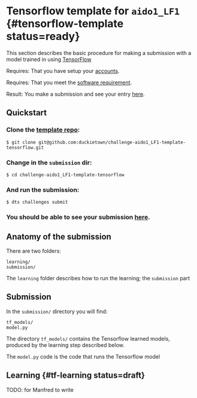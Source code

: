 # Tensorflow template for `aido1_LF1` {#tensorflow-template status=ready}

This section describes the basic procedure for making a submission with a model trained in using [TensorFlow](https://www.tensorflow.org/)

<div class='requirements' markdown='1'>

Requires: That you have setup your [accounts](#cm-accounts).

Requires: That you meet the [software requirement](#cm-sw).

Result: You make a submission and see your entry [here](https://challenges.duckietown.org/v3/humans/challenges/aido1_LF1_r3-v3).

</div>


## Quickstart

### Clone the [template repo](https://github.com/duckietown/challenge-aido1_LF1-template-tensorflow):

    $ git clone git@github.com:duckietown/challenge-aido1_LF1-template-tensorflow.git


### Change in the `submission` dir:

    $ cd challenge-aido1_LF1-template-tensorflow
    
### And run the submission:

    $ dts challenges submit

### You should be able to see your submission [here](https://challenges.duckietown.org/v3/humans/challenges/aido1_LF1_r3-v3). 

## Anatomy of the submission

There are two folders:

    learning/
    submission/
    
The `learning` folder describes how to run the learning;
the `submission` part 


## Submission

In the `submission/` directory you will find:

    tf_models/
    model.py
    
The directory `tf_models/` contains the Tensorflow learned models,
produced by the learning step described below.

The `model.py` code is the code that runs the Tensorflow model


## Learning {#tf-learning status=draft}

TODO: for Manfred to write
